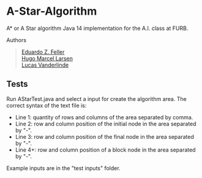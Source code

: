 # A-Star-Algorithm

A* or A Star algorithm Java 14 implementation for the A.I. class at FURB.

Authors
> [Eduardo Z. Feller](https://github.com/eduardofz12) <br>
> [Hugo Marcel Larsen](https://github.com/HMLarsen) <br>
> [Lucas Vanderlinde](https://github.com/LucasVander) <br>

## Tests
Run AStarTest.java and select a input for create the algorithm area. The correct syntax of the text file is:
- Line 1: quantity of rows and columns of the area separated by comma.
- Line 2: row and column position of the initial node in the area separated by "-".
- Line 3: row and column position of the final node in the area separated by "-".
- Line 4+: row and column position of a block node in the area separated by "-".

Example inputs are in the "test inputs" folder.
